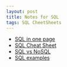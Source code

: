 ```yaml
---
layout: post
title: Notes for SQL
tags: SQL CheetSheets
---
```


* [SQL in one page](http://www.cheat-sheets.org/sites/sql.su/)
* [SQL Cheat Sheet](http://www.sql-tutorial.net/sql-cheat-sheet.pdf)
* [SQL vs NoSQL](https://www.mongodb.com/nosql-explained)
* [SQL examples](http://www.itl.nist.gov/div897/ctg/dm/sql_examples.htm)
